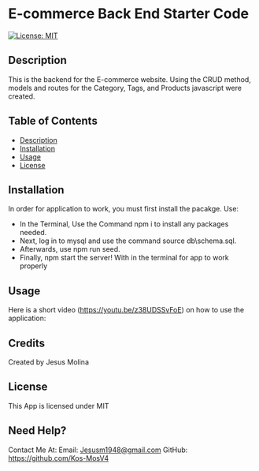 # E-commerce Back End Starter Code
[![License: MIT](https://img.shields.io/badge/License-MIT-yellow.svg)](https://opensource.org/licenses/MIT)

## Description
This is the backend for the E-commerce website. Using the CRUD method, models and routes for the Category, Tags, and Products javascript were created.

## **Table of Contents**
* [Description](#Description)
* [Installation](#Installation)
* [Usage](#Usage)
* [License](#License)

## Installation 
In order for application to work, you must first install the pacakge. Use:
* In the Terminal, Use the Command npm i to install any packages needed.
* Next, log in to mysql and use the command source db\schema.sql.
* Afterwards, use npm run seed.
* Finally, npm start the server!
With in the terminal for app to work properly

## Usage
Here is a short video (https://youtu.be/z38UDSSvFoE) on how to use the application: 

## Credits
Created by Jesus Molina

## License
This App is licensed under MIT

## Need Help?
Contact Me At:
Email: Jesusm1948@gmail.com
GitHub: https://github.com/Kos-MosV4
